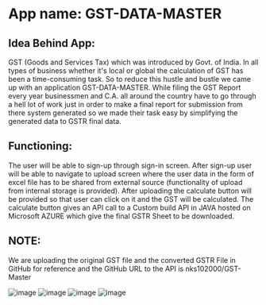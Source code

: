 # App name: GST-DATA-MASTER

## Idea Behind App:
GST (Goods and Services Tax) which was introduced by Govt. of India. In all types of business whether it's local or global the calculation of GST has been a time-consuming task. So to reduce this hustle and bustle we came up with an application GST-DATA-MASTER.
While filing the GST Report every year businessmen and C.A. all around the country have to go through a hell lot of work just in order to make a final report for submission from there system generated so we made their task easy by simplifying the generated data to GSTR final data.
## Functioning:
The user will be able to sign-up through sign-in screen. After sign-up user will be able to navigate to upload screen where the user data in the form of excel file has to be shared from external source (functionality of upload from internal storage is provided). After uploading the calculate button will be provided so that user can click on it and the GST will be calculated. The calculate button gives an API call to a Custom build API in JAVA hosted on Microsoft AZURE which give the final GSTR Sheet to be downloaded. 


## NOTE:
We are uploading the original GST file and the converted GSTR File in GitHub for reference and the GitHub URL to the API is nks102000/GST-Master

![image](https://user-images.githubusercontent.com/61933492/124656265-9501ae80-debe-11eb-98f8-2ef8de93bdc2.png)
![image](https://user-images.githubusercontent.com/61933492/124656337-b19de680-debe-11eb-9a40-e4c79aeb0239.png)
![image](https://user-images.githubusercontent.com/61933492/124656433-d1cda580-debe-11eb-8a95-7452e4e3d293.png)
![image](https://user-images.githubusercontent.com/61933492/124656462-deea9480-debe-11eb-8f9f-934ff6a06f7a.png)
